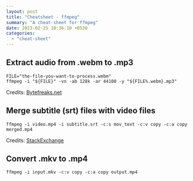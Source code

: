 ```yaml
---
layout: post
title: "Cheatsheet - ffmpeg"
summary: "A cheat-sheet for ffmpeg"
date: 2023-02-25 10:36:10 +0530
categories:
  - "cheat-sheet"
---
```


## Extract audio from .webm to .mp3

```shell
FILE="the-file-you-want-to-process.webm"
ffmpeg -i "${FILE}" -vn -ab 128k -ar 44100 -y "${FILE%.webm}.mp3"
```
Credits: [Bytefreaks.net](https://bytefreaks.net/gnulinux/bash/ffmpeg-extract-audio-from-webm-to-mp3)

## Merge subtitle (srt) files with video files
```shell
ffmpeg -i video.mp4 -i subtitle.srt -c:s mov_text -c:v copy -c:a copy merged.mp4
```
Credits: [StackExchange](https://superuser.com/a/520555)

## Convert .mkv to .mp4
```shell
ffmpeg -i input.mkv -c:v copy -c:a copy output.mp4
```
